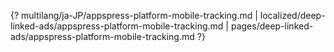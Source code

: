 {? multilang/ja-JP/appspress-platform-mobile-tracking.md | localized/deep-linked-ads/appspress-platform-mobile-tracking.md | pages/deep-linked-ads/appspress-platform-mobile-tracking.md ?}
